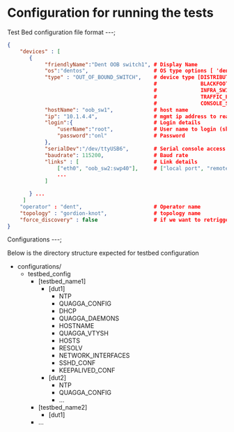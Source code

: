 # Configuration for running the tests

Test Bed configuration file format
---; 

```json
{
    "devices" : [
       {
            "friendlyName":"Dent OOB switch1", # Display Name
            "os":"dentos",                     # OS type options [ 'dentos', 'cumulus', 'ixnetwork']
            "type" : "OUT_OF_BOUND_SWITCH",    # device type [DISTRIBUTION_ROUTER, AGGREGATION_ROUTER,
                                               #              BLACKFOOT_ROUTER, OUT_OF_BOUND_SWITCH,
                                               #              INFRA_SWITCH, ROUTER_SWITCH, LTE_MODEM,
                                               #              TRAFFIC_HELPER, TRAFFIC_GENERATOR,
                                               #              CONSOLE_SERVER]
            "hostName": "oob_sw1",             # host name
            "ip": "10.1.4.4",                  # mgmt ip address to reach the device
            "login":{                          # Login details
                "userName":"root",             # User name to login (should have sudo permissions)
                "password":"onl"               # Password
            },
            "serialDev":"/dev/ttyUSB6",        # Serial console access
            "baudrate": 115200,                # Baud rate
            "links" : [                        # Link details
                ["eth0", "oob_sw2:swp40"],     # ["local port", "remote port:remote port"]
                ...
            ]

       } ...
     ]
    "operator" : "dent",                       # Operator name
    "topology" : "gordion-knot",               # topology name
    "force_discovery" : false                  # if we want to retrigger discovery
}
```

Configurations
---; 

Below is the directory structure expected for testbed configuration

* configurations/
  * testbed_config
    * [testbed_name1]
      * [dut1]
        * NTP
        * QUAGGA_CONFIG
        * DHCP
        * QUAGGA_DAEMONS
        * HOSTNAME
        * QUAGGA_VTYSH
        * HOSTS
        * RESOLV
        * NETWORK_INTERFACES
        * SSHD_CONF
        * KEEPALIVED_CONF
      * [dut2]
        * NTP
        * QUAGGA_CONFIG
        * ...
    * [testbed_name2]
      * [dut1]
    * ...
